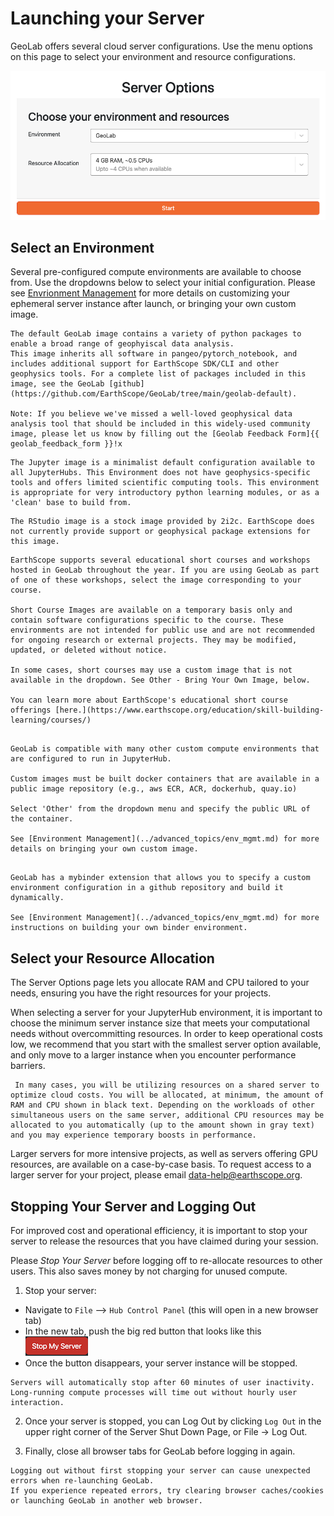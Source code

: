 # Launching your Server
GeoLab offers several cloud server configurations. Use the menu options on this page to select your environment and resource configurations.

![image](../img/Server_Options.png)

## Select an Environment
Several pre-configured compute environments are available to choose from. Use the dropdowns below to select your initial configuration. Please see [Envrionment Management](../advanced_topics/env_mgmt.md) for more details on customizing your ephemeral server instance after launch, or bringing your own custom image.

```{dropdown} GeoLab
The default GeoLab image contains a variety of python packages to enable a broad range of geophyiscal data analysis.
This image inherits all software in pangeo/pytorch_notebook, and includes additional support for EarthScope SDK/CLI and other geophysics tools. For a complete list of packages included in this image, see the GeoLab [github](https://github.com/EarthScope/GeoLab/tree/main/geolab-default).

Note: If you believe we've missed a well-loved geophysical data analysis tool that should be included in this widely-used community image, please let us know by filling out the [Geolab Feedback Form]{{ geolab_feedback_form }}!x
```

```{dropdown} Jupyter
The Jupyter image is a minimalist default configuration available to all JupyterHubs. This Environment does not have geophysics-specific tools and offers limited scientific computing tools. This environment is appropriate for very introductory python learning modules, or as a 'clean' base to build from. 
```

```{dropdown} R Studio
The RStudio image is a stock image provided by 2i2c. EarthScope does not currently provide support or geophysical package extensions for this image.
```

```{dropdown} Short Course Images
EarthScope supports several educational short courses and workshops hosted in GeoLab throughout the year. If you are using GeoLab as part of one of these workshops, select the image corresponding to your course.

Short Course Images are available on a temporary basis only and contain software configurations specific to the course. These environments are not intended for public use and are not recommended for ongoing research or external projects. They may be modified, updated, or deleted without notice.

In some cases, short courses may use a custom image that is not available in the dropdown. See Other - Bring Your Own Image, below.

You can learn more about EarthScope's educational short course offerings [here.](https://www.earthscope.org/education/skill-building-learning/courses/)
```

```{dropdown} Other...

GeoLab is compatible with many other custom compute environments that are configured to run in JupyterHub.

Custom images must be built docker containers that are available in a public image repository (e.g., aws ECR, ACR, dockerhub, quay.io)

Select 'Other' from the dropdown menu and specify the public URL of the container.

See [Environment Management](../advanced_topics/env_mgmt.md) for more details on bringing your own custom image.
```

```{dropdown} Build Your Own Image

GeoLab has a mybinder extension that allows you to specify a custom environment configuration in a github repository and build it dynamically. 

See [Environment Management](../advanced_topics/env_mgmt.md) for more instructions on building your own binder environment.
```


## Select your Resource Allocation
The Server Options page lets you allocate RAM and CPU tailored to your needs, ensuring you have the right resources for your projects.

When selecting a server for your JupyterHub environment, it is important to choose the minimum server instance size that meets your computational needs without overcommitting resources. In order to keep operational costs low, we recommend that you start with the smallest server option available, and only move to a larger instance when you encounter performance barriers.

```{note}
 In many cases, you will be utilizing resources on a shared server to optimize cloud costs. You will be allocated, at minimum, the amount of RAM and CPU shown in black text. Depending on the workloads of other simultaneous users on the same server, additional CPU resources may be allocated to you automatically (up to the amount shown in gray text) and you may experience temporary boosts in performance. 
```

Larger servers for more intensive projects, as well as servers offering GPU resources, are available on a case-by-case basis. To request access to a larger server for your project, please email data-help@earthscope.org.


## Stopping Your Server and Logging Out

For improved cost and operational efficiency, it is important to stop your server to release the resources that you have claimed during your session.

Please _Stop Your Server_ before logging off to re-allocate resources to other users. This also saves money by not charging for unused compute.

1. Stop your server: 

 - Navigate to `File` --> `Hub Control Panel` (this will open in a new browser tab)
 - In the new tab, push the big red button that looks like this ![image](../img/bigredbutton.png)
 - Once the button disappears, your server instance will be stopped.

```{note}
Servers will automatically stop after 60 minutes of user inactivity. Long-running compute processes will time out without hourly user interaction. 
```

2. Once your server is stopped, you can Log Out by clicking `Log Out` in the upper right corner of the Server Shut Down Page, or File -> Log Out. 

3. Finally, close all browser tabs for GeoLab before logging in again.

```{note}
Logging out without first stopping your server can cause unexpected errors when re-launching GeoLab.
If you experience repeated errors, try clearing browser caches/cookies or launching GeoLab in another web browser. 
```